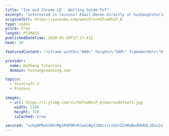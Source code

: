```yaml
---
title: "Ice and Chrome LE - Walling Guide PvT"
excerpt: "Interested in lessons? Email Devon directly at hushangtutorials@outlook.com ------------------------------------------------------------------------------------------------------- Want to support HuShang Tutorials directly? Patreon is a website where you can contribute a monthly donation that will help"
originalUrl: https://youtube.com/watch?v=hU7vwRhiP_8
type: video
price: Free
length: PT2M42S
publishedDateTime: 2020-05-29T17:17:41Z
heat: 50

featuredContent: "<iframe width=\"800\" height=\"500\" frameborder=\"0\" src=\"https://www.youtube.com/embed/hU7vwRhiP_8\" allow=\"accelerometer; autoplay; encrypted-media; gyroscope; picture-in-picture\" allowfullscreen></iframe>"

provider:
  name: HuShang Tutorials
  domain: hushangcoaching.com

topics:
  - StarCraft 2
  - Protoss

images:
  - url: https://i.ytimg.com/vi/hU7vwRhiP_8/maxresdefault.jpg
    width: 1280
    height: 720
    isCached: true

secured: "xzkgWPRuhSW5nMg1M4P0R+RJw4iWyZJQKzx/Ln63+ZZ4WaBwdhKA9L1Dus2sfwjvouXINPnDtpnj7mzLmswy7ctRc03iF8YSp+ketssZf2bQxqrM9VVzB/JpM/m61CU4dioNdOfWlOicRsbdd7KfmX4ZIGKmmDoya4pGg7NHU2rt9F5OcjD2naXRKFPnV2UcYpz2apcJsYLhc0m/L6zw6B3iNeeF0yoNtL0bz3hpS9ijuEJwSiLHDY5ARFd1MAPMYzo7gfnclJOwcjK3G7W6iZgiIym7LEG9BVWN7/k7XELACvydkeRBrcxolo1oXI+aVZVubLtInDJ56X4oZn8ypvR67BYwe3/emy/2L3sNwXH2gjvvargPvjttrX+YqnnTqYk3zRl1z4cmjA9QTynrYkedxTLNZQYByQZXwYhjtP4=;TcrVNFDeQn9v1+LmEK1Ulg=="
---
```


